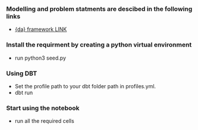 ### Modelling and problem statments are descibed in the following links
 - [{da} framework LINK](https://miro.com/app/board/uXjVI36uB4k=/)


### Install the requirment by creating a python virtual environment
- run python3 seed.py

### Using DBT
- Set the profile path to your dbt folder path in profiles.yml.
- dbt run


### Start using the notebook
- run all the required cells